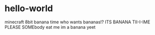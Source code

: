 # hello-world
minecraft 8bit
banana time who wants bananas!?
ITS BANANA TII-I-IME
PLEASE SOMEbody eat me im a banana
yeet
